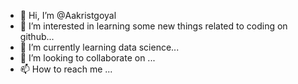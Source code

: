 - 👋 Hi, I’m @Aakristgoyal
- 👀 I’m interested in learning some new things related to coding on github... 
- 🌱 I’m currently learning data science...
- 💞️ I’m looking to collaborate on ...
- 📫 How to reach me ...

<!---
Aakristgoyal/Aakristgoyal is a ✨ special ✨ repository because its `README.md` (this file) appears on your GitHub profile.
You can click the Preview link to take a look at your changes.
--->
